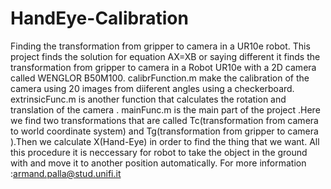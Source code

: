 # HandEye-Calibration
Finding the transformation from gripper to camera in a UR10e robot.
This project finds the solution for equation AX=XB or saying different it finds the transformation from gripper to camera in a Robot UR10e with a 2D camera called WENGLOR B50M100.
calibrFunction.m make the calibration of the camera using 20 images from diiferent angles using a checkerboard.
extrinsicFunc.m is another function  that calculates the rotation and translation of the camera .
mainFunc.m is the main part of the project .Here we find two transformations that are called Tc(transformation from camera to world coordinate system) and
Tg(transformation from gripper to camera ).Then we calculate X(Hand-Eye) in order to find the thing that we want.
All this procedure it is neccessary for robot to take the object in the ground with and move it to another position automatically.
For more information :armand.palla@stud.unifi.it
